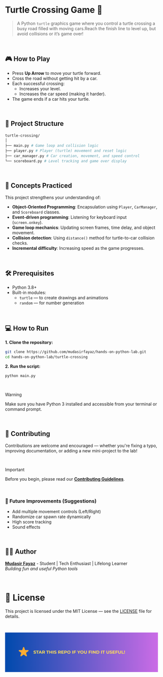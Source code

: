 # Turtle Crossing Game 🐢

> A Python `turtle` graphics game where you control a turtle crossing a busy road filled with moving cars.Reach the finish line to level up, but avoid collisions or it’s game over!

<br/>

## 🎮 How to Play

- Press **Up Arrow** to move your turtle forward.
- Cross the road without getting hit by a car.
- Each successful crossing:
  - Increases your level.
  - Increases the car speed (making it harder).
- The game ends if a car hits your turtle.

<br/>

## 📂 Project Structure

```bash
turtle-crossing/
│
├── main.py # Game loop and collision logic
├── player.py # Player (turtle) movement and reset logic
├── car_manager.py # Car creation, movement, and speed control
└── scoreboard.py # Level tracking and game over display
```

<br/>

## 🧠 Concepts Practiced

This project strengthens your understanding of:

- **Object-Oriented Programming**:
  Encapsulation using `Player`, `CarManager`, and `Scoreboard` classes.
- **Event-driven programming**:
  Listening for keyboard input (`screen.onkey`).
- **Game loop mechanics**:
  Updating screen frames, time delay, and object movement.
- **Collision detection**:
  Using `distance()` method for turtle-to-car collision checks.
- **Incremental difficulty**:
  Increasing speed as the game progresses.

<br/>

## 🛠️ Prerequisites

- Python 3.8+
- Built-in modules:
  - `turtle` — to create drawings and animations
  - `random` — for number generation

<br/>

## 💻 How to Run

**1. Clone the repository:**

```bash
git clone https://github.com/mudasirfayaz/hands-on-python-lab.git
cd hands-on-python-lab/turtle-crossing
```

**2. Run the script:**

```bash
python main.py
```

<br/>

> [!WARNING]
> Make sure you have Python 3 installed and accessible from your terminal or command prompt.

<br/>

## 🤝 Contributing

Contributions are welcome and encouraged — whether you're fixing a typo, improving documentation, or adding a new mini-project to the lab!

<br/>

> [!IMPORTANT]
> Before you begin, please read our [**Contributing Guidelines**](/CONTRIBUTING.md).

<br/>

### 🧪 Future Improvements (Suggestions)

- Add multiple movement controls (Left/Right)
- Randomize car spawn rate dynamically
- High score tracking
- Sound effects

<br/>

## 🧑‍💻 Author

**[Mudasir Fayaz](https://github.com/mudasirfayaz/)** - Student | Tech Enthusiast | Lifelong Learner<br/>
_Building fun and useful Python tools_

<br/>

# 📜 License

This project is licensed under the MIT License — see the [LICENSE](./LICENSE) file for details.

<br/>

![Star](/assets/docs/star.png)
